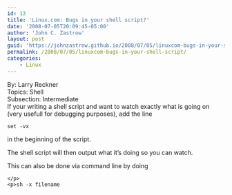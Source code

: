 ```yaml
---
id: 13
title: 'Linux.com: Bugs in your shell script?'
date: '2008-07-05T20:09:45-05:00'
author: 'John C. Zastrow'
layout: post
guid: 'https://johnzastrow.github.io/2008/07/05/linuxcom-bugs-in-your-shell-script/'
permalink: /2008/07/05/linuxcom-bugs-in-your-shell-script/
categories:
    - Linux
---
```


By: Larry Reckner   
Topics: Shell   
Subsection: Intermediate   
If your writing a shell script and want to watch exactly what is going on (very usefull for debugging purposes), add the line

```
set -vx
```

 in the beginning of the script.

The shell script will then output what it’s doing so you can watch.

This can also be done via command line by doing

```
</p>
<p>sh -x filename
```